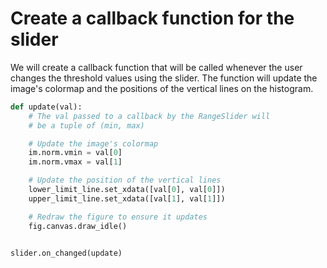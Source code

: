 # Create a callback function for the slider

We will create a callback function that will be called whenever the user changes the threshold values using the slider. The function will update the image's colormap and the positions of the vertical lines on the histogram.

```python
def update(val):
    # The val passed to a callback by the RangeSlider will
    # be a tuple of (min, max)

    # Update the image's colormap
    im.norm.vmin = val[0]
    im.norm.vmax = val[1]

    # Update the position of the vertical lines
    lower_limit_line.set_xdata([val[0], val[0]])
    upper_limit_line.set_xdata([val[1], val[1]])

    # Redraw the figure to ensure it updates
    fig.canvas.draw_idle()


slider.on_changed(update)
```
